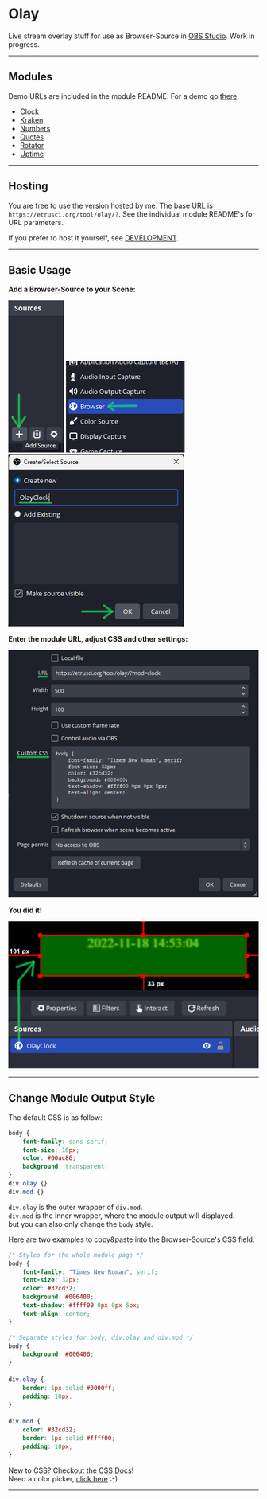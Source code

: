 # Olay

Live stream overlay stuff for use as Browser-Source in [OBS Studio](https://github.com/obsproject/obs-studio). Work in progress.

---

## Modules

Demo URLs are included in the module README. For a demo go [there](https://etrusci.org/tool/olay/demo.html).

- [Clock](./app/mod/clock/README.md)
- [Kraken](./app/mod/kraken/README.md)
- [Numbers](./app/mod/numbers/README.md)
- [Quotes](./app/mod/quotes/README.md)
- [Rotator](./app/mod/rotator/README.md)
- [Uptime](./app/mod/uptime/README.md)

---

## Hosting

You are free to use the version hosted by me. The base URL is `https://etrusci.org/tool/olay/?`. See the individual module README's for URL parameters.

If you prefer to host it yourself, see [DEVELOPMENT](./DEVELOPMENT.md).

---

## Basic Usage

**Add a Browser-Source to your Scene:**

![1a](./doc/1a.png) ![1b](./doc/1b.png) ![2](./doc/2.png)

**Enter the module URL, adjust CSS and other settings:**

![3-5](./doc/3-5.png)

**You did it!**

![6](./doc/6.png)

---

## Change Module Output Style

The default CSS is as follow:

```css
body {
    font-family: sans-serif;
    font-size: 16px;
    color: #00ac86;
    background: transparent;
}
div.olay {}
div.mod {}
```

`div.olay` is the outer wrapper of `div.mod`.  
`div.mod` is the inner wrapper, where the module output will displayed.  
but you can also only change the `body` style.

Here are two examples to copy&paste into the Browser-Source's CSS field.

```css
/* Styles for the whole module page */
body {
    font-family: "Times New Roman", serif;
    font-size: 32px;
    color: #32cd32;
    background: #006400;
    text-shadow: #ffff00 0px 0px 5px;
    text-align: center;
}
```

```css
/* Separate styles for body, div.olay and div.mod */
body {
    background: #006400;
}

div.olay {
    border: 1px solid #0000ff;
    padding: 10px;
}

div.mod {
    color: #32cd32;
    border: 1px solid #ffff00;
    padding: 10px;
}
```

New to CSS? Checkout the [CSS Docs](https://developer.mozilla.org/en-US/docs/Web/CSS)!  
Need a color picker, [click here](https://duckduckgo.com/?t=ffab&q=color+picker&ia=answer) :-)

---
